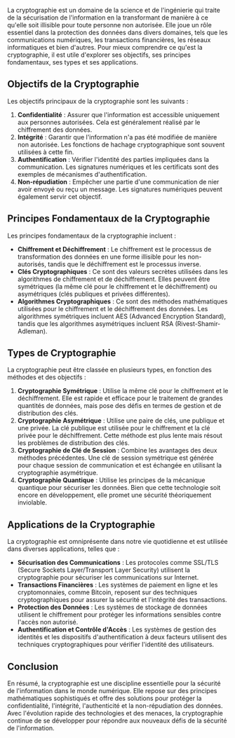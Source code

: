La cryptographie est un domaine de la science et de l'ingénierie qui traite de la sécurisation de l'information en la transformant de manière à ce qu'elle soit illisible pour toute personne non autorisée. Elle joue un rôle essentiel dans la protection des données dans divers domaines, tels que les communications numériques, les transactions financières, les réseaux informatiques et bien d'autres. Pour mieux comprendre ce qu'est la cryptographie, il est utile d'explorer ses objectifs, ses principes fondamentaux, ses types et ses applications.

## Objectifs de la Cryptographie

Les objectifs principaux de la cryptographie sont les suivants :

1. **Confidentialité** : Assurer que l'information est accessible uniquement aux personnes autorisées. Cela est généralement réalisé par le chiffrement des données.
2. **Intégrité** : Garantir que l'information n'a pas été modifiée de manière non autorisée. Les fonctions de hachage cryptographique sont souvent utilisées à cette fin.
3. **Authentification** : Vérifier l'identité des parties impliquées dans la communication. Les signatures numériques et les certificats sont des exemples de mécanismes d'authentification.
4. **Non-répudiation** : Empêcher une partie d'une communication de nier avoir envoyé ou reçu un message. Les signatures numériques peuvent également servir cet objectif.

## Principes Fondamentaux de la Cryptographie

Les principes fondamentaux de la cryptographie incluent :

- **Chiffrement et Déchiffrement** : Le chiffrement est le processus de transformation des données en une forme illisible pour les non-autorisés, tandis que le déchiffrement est le processus inverse.
- **Clés Cryptographiques** : Ce sont des valeurs secrètes utilisées dans les algorithmes de chiffrement et de déchiffrement. Elles peuvent être symétriques (la même clé pour le chiffrement et le déchiffrement) ou asymétriques (clés publiques et privées différentes).
- **Algorithmes Cryptographiques** : Ce sont des méthodes mathématiques utilisées pour le chiffrement et le déchiffrement des données. Les algorithmes symétriques incluent AES (Advanced Encryption Standard), tandis que les algorithmes asymétriques incluent RSA (Rivest-Shamir-Adleman).

## Types de Cryptographie

La cryptographie peut être classée en plusieurs types, en fonction des méthodes et des objectifs :

1. **Cryptographie Symétrique** : Utilise la même clé pour le chiffrement et le déchiffrement. Elle est rapide et efficace pour le traitement de grandes quantités de données, mais pose des défis en termes de gestion et de distribution des clés.
2. **Cryptographie Asymétrique** : Utilise une paire de clés, une publique et une privée. La clé publique est utilisée pour le chiffrement et la clé privée pour le déchiffrement. Cette méthode est plus lente mais résout les problèmes de distribution des clés.
3. **Cryptographie de Clé de Session** : Combine les avantages des deux méthodes précédentes. Une clé de session symétrique est générée pour chaque session de communication et est échangée en utilisant la cryptographie asymétrique.
4. **Cryptographie Quantique** : Utilise les principes de la mécanique quantique pour sécuriser les données. Bien que cette technologie soit encore en développement, elle promet une sécurité théoriquement inviolable.

## Applications de la Cryptographie

La cryptographie est omniprésente dans notre vie quotidienne et est utilisée dans diverses applications, telles que :

- **Sécurisation des Communications** : Les protocoles comme SSL/TLS (Secure Sockets Layer/Transport Layer Security) utilisent la cryptographie pour sécuriser les communications sur Internet.
- **Transactions Financières** : Les systèmes de paiement en ligne et les cryptomonnaies, comme Bitcoin, reposent sur des techniques cryptographiques pour assurer la sécurité et l'intégrité des transactions.
- **Protection des Données** : Les systèmes de stockage de données utilisent le chiffrement pour protéger les informations sensibles contre l'accès non autorisé.
- **Authentification et Contrôle d'Accès** : Les systèmes de gestion des identités et les dispositifs d'authentification à deux facteurs utilisent des techniques cryptographiques pour vérifier l'identité des utilisateurs.

## Conclusion

En résumé, la cryptographie est une discipline essentielle pour la sécurité de l'information dans le monde numérique. Elle repose sur des principes mathématiques sophistiqués et offre des solutions pour protéger la confidentialité, l'intégrité, l'authenticité et la non-répudiation des données. Avec l'évolution rapide des technologies et des menaces, la cryptographie continue de se développer pour répondre aux nouveaux défis de la sécurité de l'information.